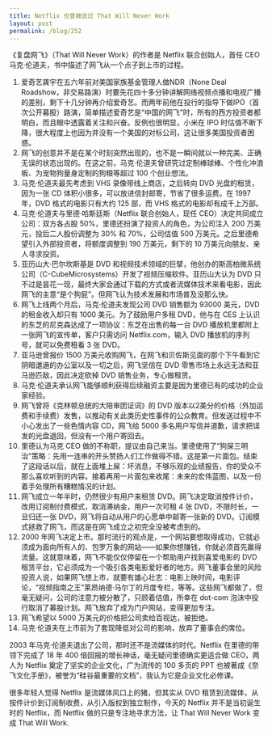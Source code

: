 ```yaml
---
title: Netflix 也曾被说过 That Will Never Work
layout: post
permalink: /blog/252
---
```


《复盘网飞》（That Will Never Work）的作者是 Netflix 联合创始人，首任 CEO 马克·伦道夫，书中描述了网飞从一个点子到上市的过程。

1. 爱奇艺龚宇在五六年前对美国家族基金管理人做NDR（None Deal Roadshow，非交易路演）时要先花四十多分钟讲解网络视频点播和电视广播的差别，剩下十几分钟再介绍爱奇艺。而两年前他在投行的指导下做IPO（首次公开募股）路演，简单描述爱奇艺是“中国的网飞”时，所有的西方投资者都明白，而且眼中透露着关注和兴奋。反例也很明显，小米在 IPO 时估值不断下降，很大程度上也因为并没有一个美国的对标公司，这让很多美国投资者困惑。
2. 网飞的创意并不是在某个时刻突然出现的，也不是一瞬间就以一种完美、正确无误的状态出现的。在这之前，马克·伦道夫曾研究过定制棒球棒、个性化冲浪板、为宠物狗量身定制的狗粮等超过 100 个创业想法。
3. 马克·伦道夫最先考虑到 VHS 录像带线上商店，之后转向 DVD 光盘的租赁，因为一张 CD 体积小很多，可以放进信封邮寄，节省了很多运费。在 1997 年，DVD 格式的电影只有大约 125 部，而 VHS 格式的电影却有成千上万部。
4. 马克·伦道夫与里德·哈斯廷斯（Netflix 联合创始人，现任 CEO）决定共同成立公司：双方各占股 50%，里德还扮演了投资人的角色，为公司注入 200 万美元，投后二人股份调整为 30% 和 70%，公司估值 500 万美元。之后里德希望引入外部投资者，将额度调整到 190 万美元，剩下的 10 万美元向朋友、亲人寻求投资。
5. 亚历山大·巴尔坎斯基是 DVD 和视频技术领域的巨擘，他创办的斯高柏微系统公司（C-CubeMicrosystems）开发了视频压缩软件。亚历山大认为 DVD 只不过是昙花一现，最终大家会通过下载的方式或者流媒体技术来看电影，因此网飞的主意“是个狗屁”。但网飞认为技术发展和市场普及没那么快。
6. 网飞上线两个月后，马克·伦道夫发现公司 DVD 销售额为 93000 美元，DVD 的租金收入却只有 1000 美元。为了鼓励用户多租 DVD，他与在 CES 上认识的东芝的尼克森达成了一项协议：东芝在出售的每一台 DVD 播放机里都附上一张网飞的宣传单，客户只需访问 Netflix.com，输入 DVD 播放机的序列号，就可以免费租看 3 张 DVD。
7. 亚马逊曾报价 1500 万美元收购网飞，在网飞和贝佐斯见面的那个下午看到它阴暗邋遢的办公室以及一切之后，网飞坚信在 DVD 零售市场上永远无法和亚马逊匹敌，因此决定砍掉 DVD 销售业务，专心做租赁。
8. 马克·伦道夫承认网飞能够顺利获得后续融资主要是因为里德已有的成功的企业家经验。
9. 网飞曾将《克林顿总统的大陪审团证词》的 DVD 版本以2美分的价格（外加运费和手续费）发售，以推动有关此类历史性事件的公众教育。但发送过程中不小心发出了一些色情内容 CD，网飞给 5000 多名用户写信并道歉，请求把误发的光盘退回，但没有一个用户寄回去。
10. 里德认为马克 CEO 做的不称职，提议由自己来当。里德使用了“狗屎三明治”策略：先用一连串的开头赞扬人们工作做得不错。这是第一片面包。结束了这段话以后，就在上面堆上屎：坏消息，不够乐观的业绩报告，你的受众不那么喜欢听到的内容。接着再用一片面包来收尾：未来的宏伟蓝图，以及一份着手处理所有糟糕情况的计划。
11. 网飞成立一年半时，仍然很少有用户来租赁 DVD。网飞决定取消按件计价，改用订阅制付费模式，取消滞纳金，用户一次可租 4 张 DVD，不限时长，一旦归还一张 DVD，网飞将自动从用户的心愿单中邮寄一张新的 DVD。订阅模式拯救了网飞，而这是在网飞成立之初完全没被考虑到的。
12. 2000 年网飞决定上市。那时流行的观点是，一个网站要想取得成功，它就必须成为面向所有人的、包罗万象的网站——如果你想赚钱，你就必须首先赢得流量。这就意味着，网飞不能仅仅停留在一个帮助用户找到喜爱电影的 DVD 租赁平台，它必须成为一个吸引各类电影爱好者的地方。网飞董事会里的风险投资人说，如果网飞想上市，就要有雄心壮志：电影上映时间，电影评论，“视频指南之王”莱昂纳德·马尔丁的月度专栏，等等。这些网飞都做了，但毫无疑问，公司的注意力被分散了，只顾着估值，所幸在 dot-com 泡沫中投行取消了募股计划。网飞放弃了成为门户网站，变得更加专注。
13. 网飞希望以 5000 万美元的价格把公司卖给百视达，被拒绝。
14. 马克·伦道夫在上市前为了套现降低对公司的影响，放弃了董事会的席位。

2003 年马克·伦道夫退出了公司，那时还不是流媒体的时代。Netflix 在里德的带领下完成了 18 年 400 倍回报的增长神话，毫无疑问里德确实更适合做 CEO，两人为 Netflix 奠定了坚实的企业文化，广为流传的 100 多页的 PPT 也被著成《奈飞文化手册》，被誉为“硅谷最重要的文档”，我认为它是企业文化必修课。

很多年轻人觉得 Netflix 是流媒体风口上的猪，但其实从 DVD 租赁到流媒体，从按件计价到订阅制收费，从引入版权到独立制作，今天的 Netflix 并不是当初诞生时的 Netflix，而 Netflix 做的只是专注地寻求方法，让 That Will Never Work 变成 That Will Work.

